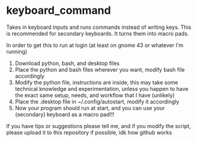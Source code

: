 # keyboard_command
Takes in keyboard inputs and runs commands instead of writing keys. This is recommended for secondary keyboards. It turns them into macro pads.

In order to get this to run at login (at least on gnome 43 or whatever I'm running)
1. Download python, bash, and desktop files
2. Place the python and bash files wherever you want, modify bash file accordingly
3. Modify the python file, instructions are inside, this may take some technical knowledge and experimentation, unless you happen to have the exact same setup, needs, and workflow that I have (unlikely)
5. Place the .desktop file in ~/.config/autostart, modify it accordingly
6. Now your program should run at start, and you can use your (secondary) keyboard as a macro pad!!!


If you have tips or suggestions please tell me, and if you modify the script, please upload it to this repository if possible, idk how github works
